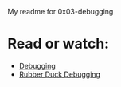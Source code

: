 My readme for 0x03-debugging
# Read or watch:
* <a href="https://en.wikipedia.org/wiki/Debugging">Debugging<a/>
* <a href="https://www.thoughtfulcode.com/rubber-duck-debugging">Rubber Duck Debugging<a/>



